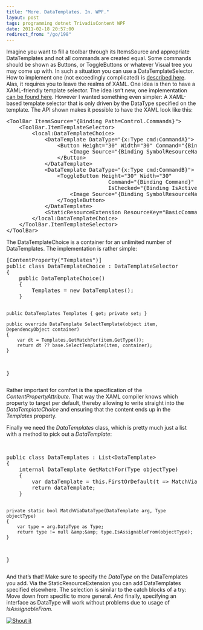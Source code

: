 ```yaml
---
title: "More. DataTemplates. In. WPF."
layout: post
tags: programming dotnet TrivadisContent WPF
date: 2011-02-18 20:57:00
redirect_from: "/go/198"
---
```


Imagine you want to fill a toolbar through its ItemsSource and appropriate DataTemplates and not all commands are created equal. Some commands should be shown as Buttons, or ToggleButtons or whatever Visual tree you may come up with. In such a situation you can use a DataTemplateSelector. How to implement one (not exceedingly complicated) is [described here](http://www.switchonthecode.com/tutorials/wpf-tutorial-how-to-use-a-datatemplateselector). Alas, it requires you to leave the realms of XAML. One idea is then to have a XAML-friendly template selector. The idea isn’t new, one implementation [can be found here](http://zhebrun.blogspot.com/2008/09/are-you-tired-to-create.html). However I wanted something even simpler: A XAML-based template selector that is only driven by the DataType specified on the template. The API shown makes it possible to have the XAML look like this:
 <div style="padding-bottom: 0px; margin: 0px; padding-left: 0px; padding-right: 0px; display: inline; float: none; padding-top: 0px" id="scid:812469c5-0cb0-4c63-8c15-c81123a09de7:7014f158-1942-4ec6-9851-02ce592ddd47" class="wlWriterEditableSmartContent"><pre name="code" class="xml">&lt;ToolBar ItemsSource="{Binding Path=Control.Commands}"&gt;
    &lt;ToolBar.ItemTemplateSelector&gt;
        &lt;local:DataTemplateChoice&gt;
            &lt;DataTemplate DataType="{x:Type cmd:CommandA}"&gt;
                &lt;Button Height="30" Width="30" Command="{Binding Command}"&gt;
                    &lt;Image Source="{Binding SymbolResourceName, Converter={StaticResource imgConv}}" /&gt;
                &lt;/Button&gt;
            &lt;/DataTemplate&gt;
            &lt;DataTemplate DataType="{x:Type cmd:CommandB}"&gt;
                &lt;ToggleButton Height="30" Width="30" 
                                Command="{Binding Command}" 
                                IsChecked="{Binding IsActive, Mode=OneWayToSource}"&gt;
                    &lt;Image Source="{Binding SymbolResourceName, Converter={StaticResource imgConv}}" /&gt;
                &lt;/ToggleButton&gt;
            &lt;/DataTemplate&gt;
            &lt;StaticResourceExtension ResourceKey="BasicCommandInfoDisplay" /&gt;
        &lt;/local:DataTemplateChoice&gt;
    &lt;/ToolBar.ItemTemplateSelector&gt;
&lt;/ToolBar&gt;</pre></div>

The DataTemplateChoice is a container for an unlimited number of DataTemplates. The implementation is rather simple:

<div style="padding-bottom: 0px; margin: 0px; padding-left: 0px; padding-right: 0px; display: inline; float: none; padding-top: 0px" id="scid:812469c5-0cb0-4c63-8c15-c81123a09de7:a6b59ce7-3b38-4c47-b957-5a1b84b44cd8" class="wlWriterEditableSmartContent"><pre name="code" class="c#">[ContentProperty("Templates")]
public class DataTemplateChoice : DataTemplateSelector
{
    public DataTemplateChoice()
    {
        Templates = new DataTemplates();
    }

    public DataTemplates Templates { get; private set; }

    public override DataTemplate SelectTemplate(object item, DependencyObject container)
    {
        var dt = Templates.GetMatchFor(item.GetType());
        return dt ?? base.SelectTemplate(item, container);
    }
}</pre></div>

Rather important for comfort is the specification of the _ContentPropertyAttribute_. That way the XAML compiler knows which property to target per default, thereby allowing to write straight into the _DataTemplateChoice_ and ensuring that the content ends up in the _Templates_ property.

Finally we need the _DataTemplates_ class, which is pretty much just a list with a method to pick out a _DataTemplate_:

&nbsp;

<div style="padding-bottom: 0px; margin: 0px; padding-left: 0px; padding-right: 0px; display: inline; float: none; padding-top: 0px" id="scid:812469c5-0cb0-4c63-8c15-c81123a09de7:bca66926-db95-4d03-a319-1aafa78354a8" class="wlWriterEditableSmartContent"><pre name="code" class="c#">public class DataTemplates : List&lt;DataTemplate&gt;
{
    internal DataTemplate GetMatchFor(Type objectType)
    {
        var dataTemplate = this.FirstOrDefault(t =&gt; MatchViaDataType(t, objectType));
        return dataTemplate;
    }

    private static bool MatchViaDataType(DataTemplate arg, Type objectType)
    {
        var type = arg.DataType as Type;
        return type != null &amp;&amp; type.IsAssignableFrom(objectType);
    }
}</pre></div>

And that’s that! Make sure to specify the _DataType_ on the DataTemplates you add. Via the StaticResourceExtension you can add DataTemplates specified elsewhere. The selection is similar to the catch blocks of a try: Move down from specific to more general. And finally, specifying an interface as DataType will work without problems due to usage of _IsAssignableFrom_.

[![Shout it](http://dotnetshoutout.com/image.axd?url=http%3A%2F%2Frealfiction.net%2Fgo%2F198)](http://dotnetshoutout.com/realfiction-More-DataTemplates-In-WPF)